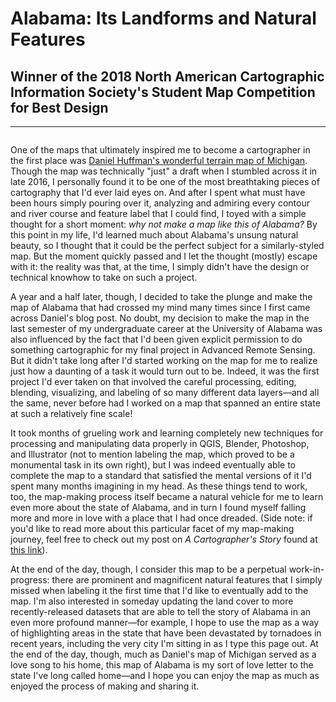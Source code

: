 # Alabama: Its Landforms and Natural Features

## Winner of the 2018 North American Cartographic Information Society's Student Map Competition for Best Design
---

<a href="../../img/alabama.jpg"><img class="feature_full" src="../../img/alabama.jpg" alt=""></a>

One of the maps that ultimately inspired me to become a cartographer in the first place was [Daniel Huffman's wonderful terrain map of Michigan](https://somethingaboutmaps.wordpress.com/2016/10/03/terrain-in-photoshop/). Though the map was technically "just" a draft when I stumbled across it in late 2016, I personally found it to be one of the most breathtaking pieces of cartography that I'd ever laid eyes on. And after I spent what must have been hours simply pouring over it, analyzing and admiring every contour and river course and feature label that I could find, I toyed with a simple thought for a short moment: *why not make a map like this of Alabama?* By this point in my life, I'd learned much about Alabama's unsung natural beauty, so I thought that it could be the perfect subject for a similarly-styled map. But the moment quickly passed and I let the thought (mostly) escape with it: the reality was that, at the time, I simply didn't have the design or technical knowhow to take on such a project.

A year and a half later, though, I decided to take the plunge and make the map of Alabama that had crossed my mind many times since I first came across Daniel's blog post. No doubt, my decision to make the map in the last semester of my undergraduate career at the University of Alabama was also influenced by the fact that I'd been given explicit permission to do something cartographic for my final project in Advanced Remote Sensing. But it didn't take long after I'd started working on the map for me to realize just how a daunting of a task it would turn out to be. Indeed, it was the first project I'd ever taken on that involved the careful processing, editing, blending, visualizing, and labeling of so many different data layers—and all the same, never before had I worked on a map that spanned an entire state at such a relatively fine scale!

It took months of grueling work and learning completely new techniques for processing and manipulating data properly in QGIS, Blender, Photoshop, and Illustrator (not to mention labeling the map, which proved to be a monumental task in its own right), but I was indeed eventually able to complete the map to a standard that satisfied the mental versions of it I'd spent many months imagining in my head. As these things tend to work, too, the map-making process itself became a natural vehicle for me to learn even more about the state of Alabama, and in turn I found myself falling more and more in love with a place that I had once dreaded. (Side note: if you'd like to read more about this particular facet of my map-making journey, feel free to check out my post on *A Cartographer's Story* found at [this link](https://acartographersstory.com/2019/04/01/mapping-my-way-home/)).

At the end of the day, though, I consider this map to be a perpetual work-in-progress: there are prominent and magnificent natural features that I simply missed when labeling it the first time that I'd like to eventually add to the map. I'm also interested in someday updating the land cover to more recently-released datasets that are able to tell the story of Alabama in an even more profound manner—for example, I hope to use the map as a way of highlighting areas in the state that have been devastated by tornadoes in recent years, including the very city I'm sitting in as I type this page out. At the end of the day, though, much as Daniel's map of Michigan served as a love song to his home, this map of Alabama is my sort of love letter to the state I've long called home—and I hope you can enjoy the map as much as enjoyed the process of making and sharing it.
